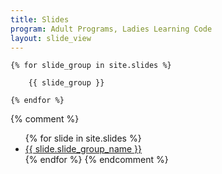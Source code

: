 ```yaml
---
title: Slides
program: Adult Programs, Ladies Learning Code
layout: slide_view
---
```

<section id="slide-content">

    {% for slide_group in site.slides %}

        {{ slide_group }}

    {% endfor %}

</section>

{% comment %}
<section id="slide-navigation">
<ul>
{% for slide in site.slides %}
    <li><a href="#{{ slide.slide_group_name | slugify }}">{{ slide.slide_group_name }}</a></li>
{% endfor %}
{% endcomment %}
</ul>
</section>